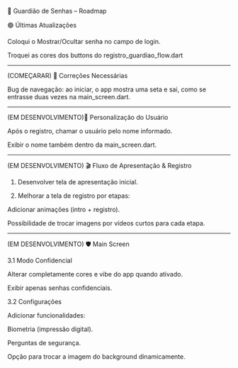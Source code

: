 📖 Guardião de Senhas – Roadmap

🟢 Últimas Atualizações

Coloqui o Mostrar/Ocultar senha no campo de login.

Troquei as cores dos buttons do registro_guardiao_flow.dart


---

(COMEÇARAR) 🔧 Correções Necessárias

Bug de navegação: ao iniciar, o app mostra uma seta e sai, como se entrasse duas vezes na main_screen.dart.

---

(EM DESENVOLVIMENTO)👤 Personalização do Usuário

Após o registro, chamar o usuário pelo nome informado.

Exibir o nome também dentro da main_screen.dart.



---

(EM DESENVOLVIMENTO) 🎬 Fluxo de Apresentação & Registro

1. Desenvolver tela de apresentação inicial.


2. Melhorar a tela de registro por etapas:

Adicionar animações (intro + registro).

Possibilidade de trocar imagens por vídeos curtos para cada etapa.

---

(EM DESENVOLVIMENTO) 🛡️ Main Screen

3.1 Modo Confidencial

Alterar completamente cores e vibe do app quando ativado.

Exibir apenas senhas confidenciais.


3.2 Configurações

Adicionar funcionalidades:

Biometria (impressão digital).

Perguntas de segurança.


Opção para trocar a imagem do background dinamicamente.



